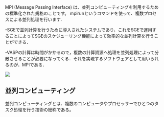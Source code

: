 MPI (Message Passing Interface)
は、並列コンピューティングを利用するための標準化された規格のことです。
mpirunというコマンドを使って、複数プロセスによる並列処理を行います.

-SGEで並列計算を行うために導入されたシステムであり，これをSGEで運用することによってSGEのスケジューリング機能によって効率的な並列計算を行うことができる．

-VASPの計算は時間がかかるので，複数の計算資源へ処理を並列処理によって分散させることが必要になってくる．それを実現するソフトウェアとして用いられるのが，MPIである．

![](/Users/kawaiakiyoshi/.my_help/img/VAPS.png)

並列コンピューティング
----------------------

並列コンピューティングとは、複数のコンピュータやプロセッサーでひとつのタスク処理を行う技術の総称である。
